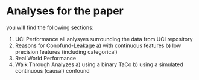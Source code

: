 # Analyses for the paper 
you will find the following sections:  

1. UCI Performance 
    all anlysyes surrounding the data from UCI repository 
2. Reasons for Conofund-Leakage 
    a) with continuous features 
    b) low precision features (including categorical)
3. Real World Performance
4. Walk Through Analyzes
    a) using a binary TaCo 
    b) using a simulated continuous (causal) confound 


